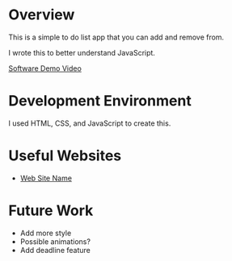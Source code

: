 # Overview

This is a simple to do list app that you can add and remove from.

I wrote this to better understand JavaScript.

[Software Demo Video]()

# Development Environment

I used HTML, CSS, and JavaScript to create this.

# Useful Websites

- [Web Site Name](youtube.com)

# Future Work

- Add more style
- Possible animations?
- Add deadline feature